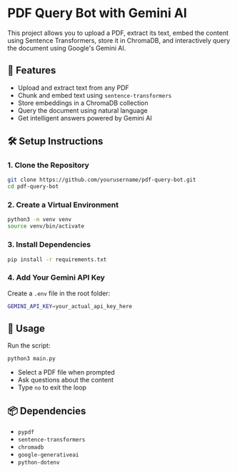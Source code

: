 
# PDF Query Bot with Gemini AI

This project allows you to upload a PDF, extract its text, embed the content using Sentence Transformers, store it in ChromaDB, and interactively query the document using Google's Gemini AI.

## 🚀 Features
- Upload and extract text from any PDF
- Chunk and embed text using `sentence-transformers`
- Store embeddings in a ChromaDB collection
- Query the document using natural language
- Get intelligent answers powered by Gemini AI

## 🛠 Setup Instructions

### 1. Clone the Repository
```bash
git clone https://github.com/yourusername/pdf-query-bot.git
cd pdf-query-bot
```

### 2. Create a Virtual Environment
```bash
python3 -m venv venv
source venv/bin/activate
```

### 3. Install Dependencies
```bash
pip install -r requirements.txt
```

### 4. Add Your Gemini API Key
Create a `.env` file in the root folder:
```bash
GEMINI_API_KEY=your_actual_api_key_here
```

## 📄 Usage
Run the script:
```bash
python3 main.py
```

- Select a PDF file when prompted
- Ask questions about the content
- Type `no` to exit the loop

## 📦 Dependencies
- `pypdf`
- `sentence-transformers`
- `chromadb`
- `google-generativeai`
- `python-dotenv`

